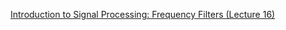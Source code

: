 [Introduction to Signal Processing: Frequency Filters (Lecture 16)](https://youtu.be/Cd5jQZlsiZQ?si=hTtrERXhE22DSFZt)

